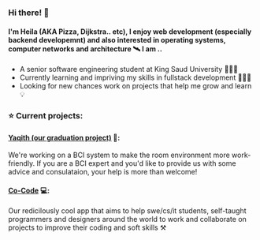 ### Hi there! 👾

#### I'm Heila (AKA Pizza, Dijkstra.. etc), I enjoy web development (especially backend developemnt) and also interested in operating systems, computer networks and architecture 🛰️ I am ..


- A senior software engineering student at King Saud University 👩🏻‍💻
- Currently learning and impriving my skills in fullstack development 🧗🏻‍♂️
- Looking for new chances work on projects that help me grow and learn 💡


### ⭐  Current projects:

#### [Yaqith (our graduation project)](https://github.com/Heila-Almogren/Yaqith)  🧠:
We're working on a BCI system to make the room environment more work-friendly. If you are a BCI expert and you'd like to provide us with some advice and consulataion, your help is more than welcome!
      
      
#### [Co-Code](https://github.com/CocodeApp)  💻:
Our redicilously cool app that aims to help swe/cs/it students, self-taught programmers and designers around the world to work and collaborate on projects to improve their coding and soft skills ⚒️
